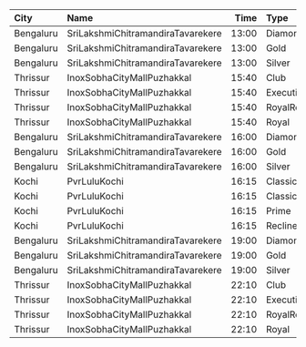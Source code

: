 | City      | Name                              |  Time | Type          | Price | Capacity | Booked |
| :-------- | :-------------------------------- | ----: | :------------ | ----: | -------: | -----: |
| Bengaluru | SriLakshmiChitramandiraTavarekere | 13:00 | Diamond       |  150₹ |      142 |    106 |
| Bengaluru | SriLakshmiChitramandiraTavarekere | 13:00 | Gold          |  120₹ |      695 |    575 |
| Bengaluru | SriLakshmiChitramandiraTavarekere | 13:00 | Silver        |  120₹ |      216 |    216 |
| Thrissur  | InoxSobhaCityMallPuzhakkal        | 15:40 | Club          |  170₹ |       33 |      0 |
| Thrissur  | InoxSobhaCityMallPuzhakkal        | 15:40 | Executive     |  130₹ |       11 |      0 |
| Thrissur  | InoxSobhaCityMallPuzhakkal        | 15:40 | RoyalRecliner |  290₹ |        5 |      0 |
| Thrissur  | InoxSobhaCityMallPuzhakkal        | 15:40 | Royal         |  170₹ |        6 |      0 |
| Bengaluru | SriLakshmiChitramandiraTavarekere | 16:00 | Diamond       |  150₹ |      142 |    106 |
| Bengaluru | SriLakshmiChitramandiraTavarekere | 16:00 | Gold          |  120₹ |      695 |    575 |
| Bengaluru | SriLakshmiChitramandiraTavarekere | 16:00 | Silver        |  120₹ |      216 |    216 |
| Kochi     | PvrLuluKochi                      | 16:15 | Classic       |  140₹ |       39 |     22 |
| Kochi     | PvrLuluKochi                      | 16:15 | ClassicPlus   |  160₹ |       91 |     60 |
| Kochi     | PvrLuluKochi                      | 16:15 | Prime         |  190₹ |       68 |     45 |
| Kochi     | PvrLuluKochi                      | 16:15 | Recliner      |  350₹ |       10 |      7 |
| Bengaluru | SriLakshmiChitramandiraTavarekere | 19:00 | Diamond       |  150₹ |      142 |    106 |
| Bengaluru | SriLakshmiChitramandiraTavarekere | 19:00 | Gold          |  120₹ |      695 |    575 |
| Bengaluru | SriLakshmiChitramandiraTavarekere | 19:00 | Silver        |  120₹ |      216 |    216 |
| Thrissur  | InoxSobhaCityMallPuzhakkal        | 22:10 | Club          |  170₹ |       22 |      0 |
| Thrissur  | InoxSobhaCityMallPuzhakkal        | 22:10 | Executive     |  130₹ |        9 |      0 |
| Thrissur  | InoxSobhaCityMallPuzhakkal        | 22:10 | RoyalRecliner |  290₹ |        5 |      0 |
| Thrissur  | InoxSobhaCityMallPuzhakkal        | 22:10 | Royal         |  170₹ |        5 |      0 |